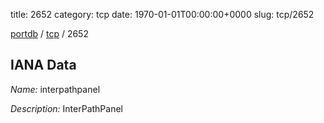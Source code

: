 title: 2652
category: tcp
date: 1970-01-01T00:00:00+0000
slug: tcp/2652

[portdb](/) / [tcp](/category/tcp.html) / 2652


## IANA Data

_Name:_ interpathpanel

_Description:_ InterPathPanel

